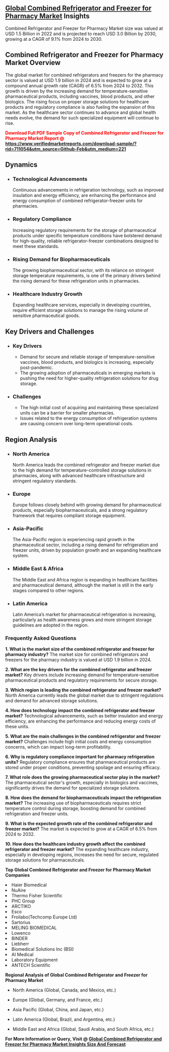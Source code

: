 <h2><a href="https://www.verifiedmarketreports.com/download-sample/?rid=711054&amp;utm_source=Github&amp;utm_medium=221" target="_blank">Global Combined Refrigerator and Freezer for Pharmacy Market</a> Insights</h2><p>Combined Refrigerator and Freezer for Pharmacy Market size was valued at USD 1.5 Billion in 2022 and is projected to reach USD 3.0 Billion by 2030, growing at a CAGR of 9.1% from 2024 to 2030.</p><p><h2>Combined Refrigerator and Freezer for Pharmacy Market Overview</h2> <p>The global market for combined refrigerators and freezers for the pharmacy sector is valued at USD 1.9 billion in 2024 and is expected to grow at a compound annual growth rate (CAGR) of 6.5% from 2024 to 2032. This growth is driven by the increasing demand for temperature-sensitive pharmaceutical products, including vaccines, blood products, and other biologics. The rising focus on proper storage solutions for healthcare products and regulatory compliance is also fueling the expansion of this market. As the healthcare sector continues to advance and global health needs evolve, the demand for such specialized equipment will continue to rise.</p> <p><strong><p><span class=""><span style="color: #ff0000;"><strong>Download Full PDF Sample Copy of Combined Refrigerator and Freezer for Pharmacy Market Report</strong> @ </span><a href="https://www.verifiedmarketreports.com/download-sample/?rid=711054&amp;utm_source=Github-Feb&amp;utm_medium=221" target="_blank">https://www.verifiedmarketreports.com/download-sample/?rid=711054&amp;utm_source=Github-Feb&amp;utm_medium=221</a></span></p></strong></p> <h2>Dynamics</h2> <ul> <li><h3>Technological Advancements</h3> Continuous advancements in refrigeration technology, such as improved insulation and energy efficiency, are enhancing the performance and energy consumption of combined refrigerator-freezer units for pharmacies.</li> <li><h3>Regulatory Compliance</h3> Increasing regulatory requirements for the storage of pharmaceutical products under specific temperature conditions have bolstered demand for high-quality, reliable refrigerator-freezer combinations designed to meet these standards.</li> <li><h3>Rising Demand for Biopharmaceuticals</h3> The growing biopharmaceutical sector, with its reliance on stringent storage temperature requirements, is one of the primary drivers behind the rising demand for these refrigeration units in pharmacies.</li> <li><h3>Healthcare Industry Growth</h3> Expanding healthcare services, especially in developing countries, require efficient storage solutions to manage the rising volume of sensitive pharmaceutical goods.</li> </ul> <h2>Key Drivers and Challenges</h2> <ul> <li><h3>Key Drivers</h3> <ul> <li>Demand for secure and reliable storage of temperature-sensitive vaccines, blood products, and biologics is increasing, especially post-pandemic.</li> <li>The growing adoption of pharmaceuticals in emerging markets is pushing the need for higher-quality refrigeration solutions for drug storage.</li> </ul> </li> <li><h3>Challenges</h3> <ul> <li>The high initial cost of acquiring and maintaining these specialized units can be a barrier for smaller pharmacies.</li> <li>Issues related to the energy consumption of refrigeration systems are causing concern over long-term operational costs.</li> </ul> </li> </ul> <h2>Region Analysis</h2> <ul> <li><h3>North America</h3> North America leads the combined refrigerator and freezer market due to the high demand for temperature-controlled storage solutions in pharmacies, along with advanced healthcare infrastructure and stringent regulatory standards.</li> <li><h3>Europe</h3> Europe follows closely behind with growing demand for pharmaceutical products, especially biopharmaceuticals, and a strong regulatory framework that requires compliant storage equipment.</li> <li><h3>Asia-Pacific</h3> The Asia-Pacific region is experiencing rapid growth in the pharmaceutical sector, including a rising demand for refrigeration and freezer units, driven by population growth and an expanding healthcare system.</li> <li><h3>Middle East & Africa</h3> The Middle East and Africa region is expanding in healthcare facilities and pharmaceutical demand, although the market is still in the early stages compared to other regions.</li> <li><h3>Latin America</h3> Latin America’s market for pharmaceutical refrigeration is increasing, particularly as health awareness grows and more stringent storage guidelines are adopted in the region.</li> </ul> <h3>Frequently Asked Questions</h3> <p><strong>1. What is the market size of the combined refrigerator and freezer for pharmacy industry?</strong> The market size for combined refrigerators and freezers for the pharmacy industry is valued at USD 1.9 billion in 2024.</p> <p><strong>2. What are the key drivers for the combined refrigerator and freezer market?</strong> Key drivers include increasing demand for temperature-sensitive pharmaceutical products and regulatory requirements for secure storage.</p> <p><strong>3. Which region is leading the combined refrigerator and freezer market?</strong> North America currently leads the global market due to stringent regulations and demand for advanced storage solutions.</p> <p><strong>4. How does technology impact the combined refrigerator and freezer market?</strong> Technological advancements, such as better insulation and energy efficiency, are enhancing the performance and reducing energy costs of these units.</p> <p><strong>5. What are the main challenges in the combined refrigerator and freezer market?</strong> Challenges include high initial costs and energy consumption concerns, which can impact long-term profitability.</p> <p><strong>6. Why is regulatory compliance important for pharmacy refrigeration units?</strong> Regulatory compliance ensures that pharmaceutical products are stored under proper conditions, preventing spoilage and ensuring efficacy.</p> <p><strong>7. What role does the growing pharmaceutical sector play in the market?</strong> The pharmaceutical sector's growth, especially in biologics and vaccines, significantly drives the demand for specialized storage solutions.</p> <p><strong>8. How does the demand for biopharmaceuticals impact the refrigeration market?</strong> The increasing use of biopharmaceuticals requires strict temperature control during storage, boosting demand for combined refrigeration and freezer units.</p> <p><strong>9. What is the expected growth rate of the combined refrigerator and freezer market?</strong> The market is expected to grow at a CAGR of 6.5% from 2024 to 2032.</p> <p><strong>10. How does the healthcare industry growth affect the combined refrigerator and freezer market?</strong> The expanding healthcare industry, especially in developing regions, increases the need for secure, regulated storage solutions for pharmaceuticals.</p> </p><p><strong>Top Global Combined Refrigerator and Freezer for Pharmacy Market Companies</strong></p><div data-test-id=""><p><li>Haier Biomedical</li><li> NuAire</li><li> Thermo Fisher Scientific</li><li> PHC Group</li><li> ARCTIKO</li><li> Esco</li><li> Froilabo(Techcomp Europe Ltd)</li><li> Sartorius</li><li> MELING BIOMEDICAL</li><li> Lowenco</li><li> BINDER</li><li> Liebherr</li><li> Biomedical Solutions Inc (BSI)</li><li> AI Medical</li><li> Laboratory Equipment</li><li> ANTECH Scientific</li></p><div><strong>Regional Analysis of&nbsp;Global Combined Refrigerator and Freezer for Pharmacy Market</strong></div><ul><li dir="ltr"><p dir="ltr">North America&nbsp;(Global, Canada, and Mexico, etc.)</p></li><li dir="ltr"><p dir="ltr">Europe (Global, Germany, and France, etc.)</p></li><li dir="ltr"><p dir="ltr">Asia Pacific&nbsp;(Global, China, and Japan, etc.)</p></li><li dir="ltr"><p dir="ltr">Latin America&nbsp;(Global, Brazil, and Argentina, etc.)</p></li><li dir="ltr">Middle East and Africa&nbsp;(Global, Saudi Arabia, and South Africa, etc.)</li></ul><p><strong>For More Information or Query, Visit @&nbsp;</strong><strong><a href="https://www.verifiedmarketreports.com/product/combined-refrigerator-and-freezer-for-pharmacy-market/?utm_source=Github&amp;utm_medium=221" target="_blank">Global Combined Refrigerator and Freezer for Pharmacy Market Insights Size And Forecast</a></strong></p></div>
